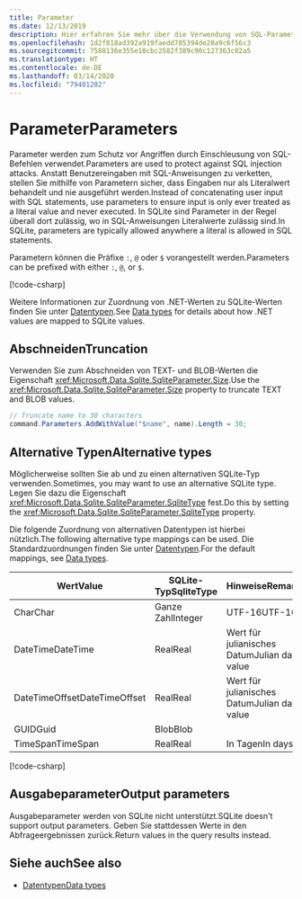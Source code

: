 ```yaml
---
title: Parameter
ms.date: 12/13/2019
description: Hier erfahren Sie mehr über die Verwendung von SQL-Parametern.
ms.openlocfilehash: 1d2f818ad392a919faedd785394de28a9c6f56c3
ms.sourcegitcommit: 7588136e355e10cbc2582f389c90c127363c02a5
ms.translationtype: HT
ms.contentlocale: de-DE
ms.lasthandoff: 03/14/2020
ms.locfileid: "79401202"
---
```

# <a name="parameters"></a><span data-ttu-id="9fdfa-103">Parameter</span><span class="sxs-lookup"><span data-stu-id="9fdfa-103">Parameters</span></span>

<span data-ttu-id="9fdfa-104">Parameter werden zum Schutz vor Angriffen durch Einschleusung von SQL-Befehlen verwendet.</span><span class="sxs-lookup"><span data-stu-id="9fdfa-104">Parameters are used to protect against SQL injection attacks.</span></span> <span data-ttu-id="9fdfa-105">Anstatt Benutzereingaben mit SQL-Anweisungen zu verketten, stellen Sie mithilfe von Parametern sicher, dass Eingaben nur als Literalwert behandelt und nie ausgeführt werden.</span><span class="sxs-lookup"><span data-stu-id="9fdfa-105">Instead of concatenating user input with SQL statements, use parameters to ensure input is only ever treated as a literal value and never executed.</span></span> <span data-ttu-id="9fdfa-106">In SQLite sind Parameter in der Regel überall dort zulässig, wo in SQL-Anweisungen Literalwerte zulässig sind.</span><span class="sxs-lookup"><span data-stu-id="9fdfa-106">In SQLite, parameters are typically allowed anywhere a literal is allowed in SQL statements.</span></span>

<span data-ttu-id="9fdfa-107">Parametern können die Präfixe `:`, `@` oder `$` vorangestellt werden.</span><span class="sxs-lookup"><span data-stu-id="9fdfa-107">Parameters can be prefixed with either `:`, `@`, or `$`.</span></span>

[!code-csharp[](../../../../samples/snippets/standard/data/sqlite/HelloWorldSample/Program.cs?name=snippet_Parameter)]

<span data-ttu-id="9fdfa-108">Weitere Informationen zur Zuordnung von .NET-Werten zu SQLite-Werten finden Sie unter [Datentypen](types.md).</span><span class="sxs-lookup"><span data-stu-id="9fdfa-108">See [Data types](types.md) for details about how .NET values are mapped to SQLite values.</span></span>

## <a name="truncation"></a><span data-ttu-id="9fdfa-109">Abschneiden</span><span class="sxs-lookup"><span data-stu-id="9fdfa-109">Truncation</span></span>

<span data-ttu-id="9fdfa-110">Verwenden Sie zum Abschneiden von TEXT- und BLOB-Werten die Eigenschaft <xref:Microsoft.Data.Sqlite.SqliteParameter.Size>.</span><span class="sxs-lookup"><span data-stu-id="9fdfa-110">Use the <xref:Microsoft.Data.Sqlite.SqliteParameter.Size> property to truncate TEXT and BLOB values.</span></span>

```csharp
// Truncate name to 30 characters
command.Parameters.AddWithValue("$name", name).Length = 30;
```

## <a name="alternative-types"></a><span data-ttu-id="9fdfa-111">Alternative Typen</span><span class="sxs-lookup"><span data-stu-id="9fdfa-111">Alternative types</span></span>

<span data-ttu-id="9fdfa-112">Möglicherweise sollten Sie ab und zu einen alternativen SQLite-Typ verwenden.</span><span class="sxs-lookup"><span data-stu-id="9fdfa-112">Sometimes, you may want to use an alternative SQLite type.</span></span> <span data-ttu-id="9fdfa-113">Legen Sie dazu die Eigenschaft <xref:Microsoft.Data.Sqlite.SqliteParameter.SqliteType> fest.</span><span class="sxs-lookup"><span data-stu-id="9fdfa-113">Do this by setting the <xref:Microsoft.Data.Sqlite.SqliteParameter.SqliteType> property.</span></span>

<span data-ttu-id="9fdfa-114">Die folgende Zuordnung von alternativen Datentypen ist hierbei nützlich.</span><span class="sxs-lookup"><span data-stu-id="9fdfa-114">The following alternative type mappings can be used.</span></span> <span data-ttu-id="9fdfa-115">Die Standardzuordnungen finden Sie unter [Datentypen](types.md).</span><span class="sxs-lookup"><span data-stu-id="9fdfa-115">For the default mappings, see [Data types](types.md).</span></span>

| <span data-ttu-id="9fdfa-116">Wert</span><span class="sxs-lookup"><span data-stu-id="9fdfa-116">Value</span></span>          | <span data-ttu-id="9fdfa-117">SQLite-Typ</span><span class="sxs-lookup"><span data-stu-id="9fdfa-117">SqliteType</span></span> | <span data-ttu-id="9fdfa-118">Hinweise</span><span class="sxs-lookup"><span data-stu-id="9fdfa-118">Remarks</span></span>          |
| -------------- | ---------- | ---------------- |
| <span data-ttu-id="9fdfa-119">Char</span><span class="sxs-lookup"><span data-stu-id="9fdfa-119">Char</span></span>           | <span data-ttu-id="9fdfa-120">Ganze Zahl</span><span class="sxs-lookup"><span data-stu-id="9fdfa-120">Integer</span></span>    | <span data-ttu-id="9fdfa-121">UTF-16</span><span class="sxs-lookup"><span data-stu-id="9fdfa-121">UTF-16</span></span>           |
| <span data-ttu-id="9fdfa-122">DateTime</span><span class="sxs-lookup"><span data-stu-id="9fdfa-122">DateTime</span></span>       | <span data-ttu-id="9fdfa-123">Real</span><span class="sxs-lookup"><span data-stu-id="9fdfa-123">Real</span></span>       | <span data-ttu-id="9fdfa-124">Wert für julianisches Datum</span><span class="sxs-lookup"><span data-stu-id="9fdfa-124">Julian day value</span></span> |
| <span data-ttu-id="9fdfa-125">DateTimeOffset</span><span class="sxs-lookup"><span data-stu-id="9fdfa-125">DateTimeOffset</span></span> | <span data-ttu-id="9fdfa-126">Real</span><span class="sxs-lookup"><span data-stu-id="9fdfa-126">Real</span></span>       | <span data-ttu-id="9fdfa-127">Wert für julianisches Datum</span><span class="sxs-lookup"><span data-stu-id="9fdfa-127">Julian day value</span></span> |
| <span data-ttu-id="9fdfa-128">GUID</span><span class="sxs-lookup"><span data-stu-id="9fdfa-128">Guid</span></span>           | <span data-ttu-id="9fdfa-129">Blob</span><span class="sxs-lookup"><span data-stu-id="9fdfa-129">Blob</span></span>       |                  |
| <span data-ttu-id="9fdfa-130">TimeSpan</span><span class="sxs-lookup"><span data-stu-id="9fdfa-130">TimeSpan</span></span>       | <span data-ttu-id="9fdfa-131">Real</span><span class="sxs-lookup"><span data-stu-id="9fdfa-131">Real</span></span>       | <span data-ttu-id="9fdfa-132">In Tagen</span><span class="sxs-lookup"><span data-stu-id="9fdfa-132">In days</span></span>          |

[!code-csharp[](../../../../samples/snippets/standard/data/sqlite/DateAndTimeSample/Program.cs?name=snippet_SqliteType)]

## <a name="output-parameters"></a><span data-ttu-id="9fdfa-133">Ausgabeparameter</span><span class="sxs-lookup"><span data-stu-id="9fdfa-133">Output parameters</span></span>

<span data-ttu-id="9fdfa-134">Ausgabeparameter werden von SQLite nicht unterstützt.</span><span class="sxs-lookup"><span data-stu-id="9fdfa-134">SQLite doesn't support output parameters.</span></span> <span data-ttu-id="9fdfa-135">Geben Sie stattdessen Werte in den Abfrageergebnissen zurück.</span><span class="sxs-lookup"><span data-stu-id="9fdfa-135">Return values in the query results instead.</span></span>

## <a name="see-also"></a><span data-ttu-id="9fdfa-136">Siehe auch</span><span class="sxs-lookup"><span data-stu-id="9fdfa-136">See also</span></span>

* [<span data-ttu-id="9fdfa-137">Datentypen</span><span class="sxs-lookup"><span data-stu-id="9fdfa-137">Data types</span></span>](types.md)
